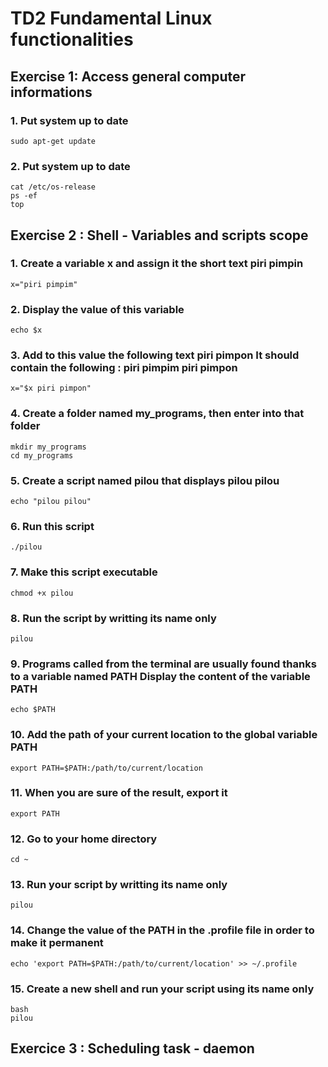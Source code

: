 # TD2 Fundamental Linux functionalities
## Exercise 1: Access general computer informations
### 1. Put system up to date
```
sudo apt-get update
```
### 2. Put system up to date
```
cat /etc/os-release
ps -ef
top

```
## Exercise 2 : Shell - Variables and scripts scope 

### 1. Create a variable x and assign it the short text piri pimpin 
```
x="piri pimpim"
```
### 2. Display the value of this variable
```
echo $x
```
### 3. Add to this value the following text piri pimpon It should contain the following : piri pimpim piri pimpon 
```
x="$x piri pimpon"
```
### 4. Create a folder named my_programs, then enter into that folder 
```
mkdir my_programs
cd my_programs
```
### 5. Create a script named pilou that displays pilou pilou 
```
echo "pilou pilou"
```
### 6. Run this script 
```
./pilou
```
### 7. Make this script executable
```
chmod +x pilou
```
### 8. Run the script by writting its name only 
```
pilou
```
### 9. Programs called from the terminal are usually found thanks to a variable named PATH Display the content of the variable PATH 
```
echo $PATH
```
### 10. Add the path of your current location to the global variable PATH 
```
export PATH=$PATH:/path/to/current/location
```
### 11. When you are sure of the result, export it 
```
export PATH
```
### 12. Go to your home directory 
```
cd ~
```
### 13. Run your script by writting its name only 
```
pilou
```
### 14. Change the value of the PATH in the .profile file in order to make it permanent 
```
echo 'export PATH=$PATH:/path/to/current/location' >> ~/.profile
```
### 15. Create a new shell and run your script using its name only 
```
bash
pilou
```
## Exercice 3 : Scheduling task - daemon



